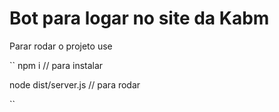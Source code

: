 # Bot para logar no site da Kabm


Parar rodar o projeto use

`` 
npm i // para instalar

node dist/server.js // para rodar 

`` 